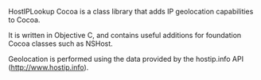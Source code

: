 HostIPLookup Cocoa is a class library that adds IP geolocation capabilities to Cocoa.

It is written in Objective C, and contains useful additions for foundation Cocoa classes such as NSHost.

Geolocation is performed using the data provided by the hostip.info API (http://www.hostip.info).